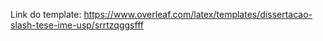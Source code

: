 Link do template: https://www.overleaf.com/latex/templates/dissertacao-slash-tese-ime-usp/srrtzqggsfff
